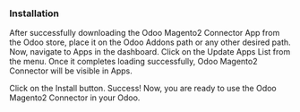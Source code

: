 
### Installation
After successfully downloading the Odoo Magento2 Connector App from the Odoo store, place it on the Odoo Addons path or any other desired path. Now, navigate to Apps in the dashboard. Click on the Update Apps List from the menu. Once it completes loading successfully, Odoo Magento2 Connector will be visible in Apps.

Click on the Install button. Success! Now, you are ready to use the Odoo Magento2 Connector in your Odoo.


